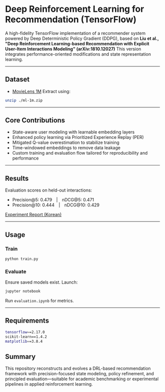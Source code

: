 # Deep Reinforcement Learning for Recommendation (TensorFlow)

A high-fidelity TensorFlow implementation of a recommender system powered by Deep Deterministic Policy Gradient (DDPG), based on
**Liu et al., "Deep Reinforcement Learning-based Recommendation with Explicit User-Item Interactions Modeling" (arXiv:1810.12027)**
This version integrates performance-oriented modifications and state representation learning.

---

## Dataset

* [MovieLens 1M](https://grouplens.org/datasets/movielens/1m/)
  Extract using:

```bash
unzip ./ml-1m.zip
```

---

## Core Contributions

* State-aware user modeling with learnable embedding layers
* Enhanced policy learning via Prioritized Experience Replay (PER)
* Mitigated Q-value overestimation to stabilize training
* Time-windowed embeddings to remove data leakage
* Custom training and evaluation flow tailored for reproducibility and performance

---

## Results

Evaluation scores on held-out interactions:

* Precision\@5: 0.479 | nDCG\@5: 0.471
* Precision\@10: 0.444 | nDCG\@10: 0.429

[Experiment Report (Korean)](https://www.notion.so/DRR-8e910fc598d242968bd371b27ac20e01)

---

## Usage

### Train

```bash
python train.py
```

### Evaluate

Ensure saved models exist. Launch:

```bash
jupyter notebook
```

Run `evaluation.ipynb` for metrics.

---

## Requirements

```bash
tensorflow==2.17.0  
scikit-learn==1.4.2  
matplotlib==3.8.4
```

## Summary

This repository reconstructs and evolves a DRL-based recommendation framework with precision-focused state modeling, policy refinement, and principled evaluation—suitable for academic benchmarking or experimental pipelines in applied reinforcement learning.

